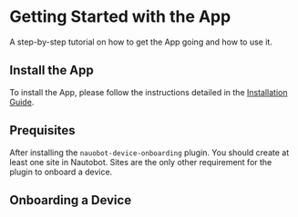 # Getting Started with the App

A step-by-step tutorial on how to get the App going and how to use it.

## Install the App

To install the App, please follow the instructions detailed in the [Installation Guide](../admin/install.md).

## Prequisites

After installing the `nauobot-device-onboarding` plugin. You should create at least one site in Nautobot. Sites are the only other requirement for the plugin to onboard a device.

## Onboarding a Device



